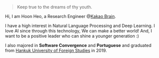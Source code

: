 > Keep true to the dreams of thy youth.


Hi, I am Hoon Heo, a Research Engineer @[Kakao Brain](https://www.kakaobrain.com/).

I have a high interest in Natural Language Processing and Deep Learning. I love AI since through this technology, We can make a better world! And, I want to be a positive leader who can shine a younger generation :)

I also majored in **Software Convergence** and **Portuguese** and graduated from [Hankuk University of Foreign Studies](http://hufs.ac.kr) in 2019.
